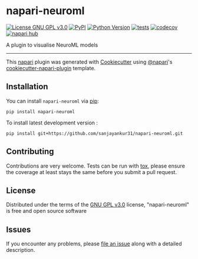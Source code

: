 # napari-neuroml

[![License GNU GPL v3.0](https://img.shields.io/pypi/l/napari-neuroml.svg?color=green)](https://github.com/sanjayankur31/napari-neuroml/raw/main/LICENSE)
[![PyPI](https://img.shields.io/pypi/v/napari-neuroml.svg?color=green)](https://pypi.org/project/napari-neuroml)
[![Python Version](https://img.shields.io/pypi/pyversions/napari-neuroml.svg?color=green)](https://python.org)
[![tests](https://github.com/sanjayankur31/napari-neuroml/workflows/tests/badge.svg)](https://github.com/sanjayankur31/napari-neuroml/actions)
[![codecov](https://codecov.io/gh/sanjayankur31/napari-neuroml/branch/main/graph/badge.svg)](https://codecov.io/gh/sanjayankur31/napari-neuroml)
[![napari hub](https://img.shields.io/endpoint?url=https://api.napari-hub.org/shields/napari-neuroml)](https://napari-hub.org/plugins/napari-neuroml)

A plugin to visualise NeuroML models

----------------------------------

This [napari] plugin was generated with [Cookiecutter] using [@napari]'s [cookiecutter-napari-plugin] template.

<!--
Don't miss the full getting started guide to set up your new package:
https://github.com/napari/cookiecutter-napari-plugin#getting-started

and review the napari docs for plugin developers:
https://napari.org/stable/plugins/index.html
-->

## Installation

You can install `napari-neuroml` via [pip]:

    pip install napari-neuroml



To install latest development version :

    pip install git+https://github.com/sanjayankur31/napari-neuroml.git


## Contributing

Contributions are very welcome. Tests can be run with [tox], please ensure
the coverage at least stays the same before you submit a pull request.

## License

Distributed under the terms of the [GNU GPL v3.0] license,
"napari-neuroml" is free and open source software

## Issues

If you encounter any problems, please [file an issue] along with a detailed description.

[napari]: https://github.com/napari/napari
[Cookiecutter]: https://github.com/audreyr/cookiecutter
[@napari]: https://github.com/napari
[MIT]: http://opensource.org/licenses/MIT
[BSD-3]: http://opensource.org/licenses/BSD-3-Clause
[GNU GPL v3.0]: http://www.gnu.org/licenses/gpl-3.0.txt
[GNU LGPL v3.0]: http://www.gnu.org/licenses/lgpl-3.0.txt
[Apache Software License 2.0]: http://www.apache.org/licenses/LICENSE-2.0
[Mozilla Public License 2.0]: https://www.mozilla.org/media/MPL/2.0/index.txt
[cookiecutter-napari-plugin]: https://github.com/napari/cookiecutter-napari-plugin

[file an issue]: https://github.com/sanjayankur31/napari-neuroml/issues

[napari]: https://github.com/napari/napari
[tox]: https://tox.readthedocs.io/en/latest/
[pip]: https://pypi.org/project/pip/
[PyPI]: https://pypi.org/
